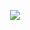 <p align="center">
  <a href="https://github.com/DenverCoder1/readme-typing-svg"><img src="https://readme-typing-svg.herokuapp.com?font=Time+New+Roman&color=cyan&size=25&center=true&vCenter=true&width=600&height=100&lines=Dior;𝒮+=+∫+√g₅+d⁵𝓍{𝓛ᵦᵤₗₖ+···}.;"></a>
</p>

